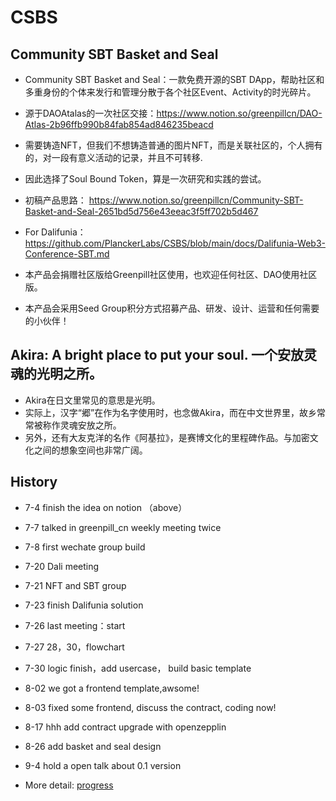 # CSBS
## Community  SBT Basket and Seal
+ Community  SBT Basket and Seal：一款免费开源的SBT DApp，帮助社区和多重身份的个体来发行和管理分散于各个社区Event、Activity的时光碎片。

+ 源于DAOAtalas的一次社区交接：https://www.notion.so/greenpillcn/DAO-Atlas-2b96ffb990b84fab854ad846235beacd
+ 需要铸造NFT，但我们不想铸造普通的图片NFT，而是关联社区的，个人拥有的，对一段有意义活动的记录，并且不可转移.
+ 因此选择了Soul Bound Token，算是一次研究和实践的尝试。
+ 初稿产品思路：
https://www.notion.so/greenpillcn/Community-SBT-Basket-and-Seal-2651bd5d756e43eeac3f5ff702b5d467
+ For Dalifunia：https://github.com/PlanckerLabs/CSBS/blob/main/docs/Dalifunia-Web3-Conference-SBT.md

+ 本产品会捐赠社区版给Greenpill社区使用，也欢迎任何社区、DAO使用社区版。

+ 本产品会采用Seed Group积分方式招募产品、研发、设计、运营和任何需要的小伙伴！

## Akira: A bright place to put your soul. 一个安放灵魂的光明之所。

+ Akira在日文里常见的意思是光明。
+ 实际上，汉字“郷”在作为名字使用时，也念做Akira，而在中文世界里，故乡常常被称作灵魂安放之所。
+ 另外，还有大友克洋的名作《阿基拉》，是赛博文化的里程碑作品。与加密文化之间的想象空间也非常广阔。

## History

+ 7-4 finish the idea on notion （above）
+ 7-7 talked in greenpill_cn weekly meeting twice
+ 7-8 first wechate group build
+ 7-20 Dali meeting
+ 7-21 NFT and SBT group
+ 7-23 finish Dalifunia solution
+ 7-26 last meeting：start
+ 7-27 28，30，flowchart
+ 7-30 logic finish，add usercase， build basic template
+ 8-02 we got a frontend template,awsome!

+ 8-03 fixed some frontend, discuss the contract, coding now!
+ 8-17 hhh add contract upgrade with openzepplin
+ 8-26 add basket and seal design
+ 9-4 hold a open talk about 0.1 version
+ More detail: [progress](progress.md)
